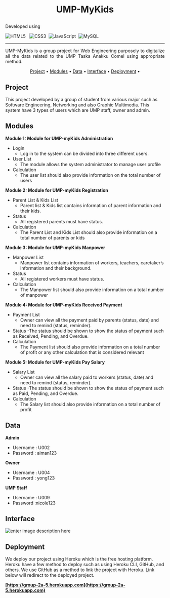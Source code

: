 <h1>
<p align="center">
  <br>UMP-MyKids
</h1>
<div align="left">
Developed using

![HTML5](https://img.shields.io/badge/html5-%23E34F26.svg?style=for-the-badge&logo=html5&logoColor=white) &nbsp; ![CSS3](https://img.shields.io/badge/css3-%231572B6.svg?style=for-the-badge&logo=css3&logoColor=white)&nbsp; ![JavaScript](https://img.shields.io/badge/javascript-%23323330.svg?style=for-the-badge&logo=javascript&logoColor=%23F7DF1E)&nbsp; ![MySQL](https://img.shields.io/badge/mysql-%2300f.svg?style=for-the-badge&logo=mysql&logoColor=white)

<hr>
  <p align="justify">
    UMP-MyKids is a group project for Web Engineering purposely to digitalize all the data related to the UMP Taska Anakku Comel using appropriate method.
    <br />
    </p>
</p>

<p align="center">
  <a href="#project">Project</a> •
  <a href="#modules">Modules</a> •
  <a href="#data">Data</a> •
  <a href="#interface">Interface</a> •
  <a href="#deployment">Deployment</a> •
</p>  
                                                                                                                      
                                                                                                                                                      
## Project
 This project developed by a group of student from various major such as Software Engineering, Networking and also Graphic Multimedia. 
 This system have 3 types of users which are UMP staff, owner and admin. 

## Modules
**Module 1: Module for UMP-myKids Administration**

 - Login
	 - Log in to the system can be divided into three different users.
 - User List
	 - The module allows the system administrator to manage user profile
 - Calculation
	 - The user list should also provide information on the total number of users

**Module 2: Module for UMP-myKids Registration**

 - Parent List & Kids List
	 - Parent list & Kids list contains information of parent information and their kids.
 - Status
	 - All registered parents must have status.
 - Calculation
	 - The Parent List and Kids List should also provide information on a total number of parents or kids

**Module 3: Module for UMP-myKids Manpower**

 - Manpower List
	 - Manpower list contains information of workers, teachers, caretaker’s information and their background.
 - Status
	 - All registered workers must have status.
 - Calculation
	 - The Manpower list should also provide information on a total number of manpower

**Module 4: Module for UMP-myKids Received Payment**
- Payment List
	 - Owner can view all the payment paid by parents (status, date) and need to remind (status, reminder).
 - Status
	 -The status should be shown to show the status of payment such as Received, Pending, and Overdue.
 - Calculation
	 - The Payment list should also provide information on a total number of profit or any other calculation that is considered relevant

**Module 5: Module for UMP-myKids Pay Salary**
- Salary List
	 - Owner can view all the salary paid to workers (status, date) and need to remind (status, reminder).
 - Status
	 -The status should be shown to show the status of payment such as Paid, Pending, and Overdue.
 - Calculation
	 - The Salary list should also provide information on a total number of profit

## Data
**Admin**
 - Username : U002
 - Password : aiman123

**Owner**
 - Username : U004
 - Password : yong123

**UMP Staff**
 - Username : U009
 - Password :nicole123

## Interface
![enter image description here](https://i.pinimg.com/originals/6e/19/43/6e1943fe59ef72f9651dc3784fcd92f7.jpg)
## Deployment
We deploy our project using Heroku which is the free hosting platform. Heroku have a few method to deploy such as using Heroku CLI, GitHub, and others. We use GitHub as a method to link the project with Heroku. Link below will redirect to the deployed project.

**[https://group-2a-5.herokuapp.com](https://group-2a-5.herokuapp.com)**
